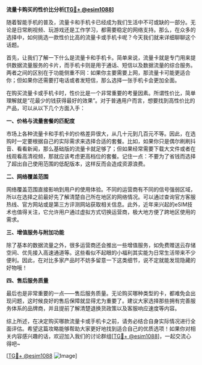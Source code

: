 **流量卡购买的性价比分析[[TG💪+ @esim1088](https://t.me/s/esim1088)]**

随着智能手机的普及，流量卡和手机卡已经成为我们生活中不可或缺的一部分。无论是日常刷视频、玩游戏还是工作学习，都需要稳定的网络支持。那么，在众多的选择中，如何挑选一款性价比高的流量卡或手机卡呢？今天我们就来详细聊聊这个话题。

首先，让我们了解一下什么是流量卡和手机卡。简单来说，流量卡就是专门用来提供数据流量服务的卡片，而手机卡则是用于通话、短信以及数据流量的综合服务。两者之间的区别在于功能侧重不同：如果你主要需要上网，那流量卡可能更适合你；但如果你还需要打电话或者发短信，那么选择一张手机卡会更加全面。

在购买流量卡或手机卡时，性价比是一个非常重要的考量因素。所谓性价比，简单理解就是“花最少的钱获得最好的效果”。对于普通用户而言，想要找到高性价比的产品，可以从以下几个方面入手：

**一、价格与流量套餐的匹配度**

市场上各种流量卡和手机卡的价格差异很大，从几十元到几百元不等。因此，在选购时一定要根据自己的实际需求来选择合适的套餐。比如，如果你只是偶尔刷刷抖音、看看新闻，那么基础版的流量卡就足够了；但如果经常需要下载大文件或者在线观看高清视频，那就应该考虑更高档位的套餐。记住一点：不要为了省钱而选择了超出自己使用范围的低配版本，这样反而会造成资源浪费。

**二、网络覆盖范围**

网络覆盖范围直接影响到用户的使用体验。不同的运营商有不同的信号强弱区域，所以在选择之前最好先了解清楚自己所在地区的网络情况。可以通过查询官方客服热线、官方网站或是第三方评测网站获取相关信息。此外，近年来兴起的eSIM技术也值得关注，它允许用户通过虚拟方式切换运营商，极大地方便了跨地区使用的需求。

**三、增值服务与附加功能**

除了基本的数据流量之外，很多运营商还会推出一些增值服务，如免费赠送云存储空间、优先接入高速通道等。这些看似不起眼的小福利其实能为日常生活带来不少便利。因此，在对比多家产品时不妨多留意一下这类细节，说不定就能发现隐藏的好物哦！

**四、售后服务质量**

最后也是非常重要的一点——售后服务质量。无论购买哪种类型的卡，都难免会出现问题，这时候良好的售后保障就显得尤为重要了。建议大家选择那些拥有完善服务体系的品牌商，并且提前了解清楚退换货政策以及客服响应速度等内容。

综上所述，在决定购买哪款流量卡或手机卡之前，请务必结合自身实际情况进行全面评估。希望这篇攻略能够帮助大家更好地找到适合自己的优质选项！如果你对相关内容感兴趣的话，欢迎加入我们的讨论群组[[TG💪+ @esim1088](https://t.me/s/esim1088)]，一起交流心得吧~

[[TG💪+ @esim1088](https://t.me/s/esim1088) ![Image](https://i.postimg.cc/4NQfJmqS/Snipaste-2025-05-13-00-14-12.png)]